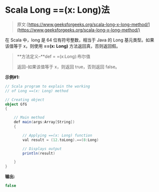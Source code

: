 # Scala Long ==(x: Long)法

> 原文:[https://www.geeksforgeeks.org/scala-long-x-long-method/](https://www.geeksforgeeks.org/scala-long-x-long-method/)

在 Scala 中，long 是 64 位有符号整数，相当于 Java 的 Long 基元类型。如果该值等于 x，则使用 **==(x: Long)** 方法返回真，否则返回假。

> **方法定义–**def = =(x:Long):布尔值
> 
> 返回–如果该值等于 x，则返回 true，否则返回 false。

**示例#1:**

```scala
// Scala program to explain the working 
// of Long ==(x: Long) method

// Creating object
object GfG
{ 

    // Main method
    def main(args:Array[String])
    {

        // Applying ==(x: Long) function
        val result = (12.toLong).==(8:Long)

        // Displays output
        println(result)

    }
} 
```

**输出:**

```scala
false

```